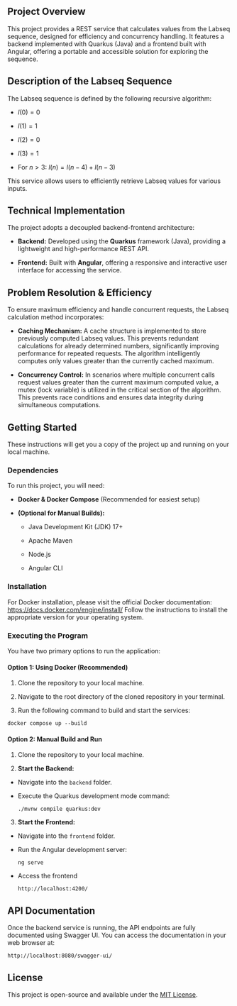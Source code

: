 ## Project Overview

This project provides a REST service that calculates values from the Labseq sequence, designed for efficiency and concurrency handling. It features a backend implemented with Quarkus (Java) and a frontend built with Angular, offering a portable and accessible solution for exploring the sequence.

## Description of the Labseq Sequence

The Labseq sequence is defined by the following recursive algorithm:

* $l(0) = 0$

* $l(1) = 1$

* $l(2) = 0$

* $l(3) = 1$

* For $n > 3$: $l(n) = l(n-4) + l(n-3)$

This service allows users to efficiently retrieve Labseq values for various inputs.

## Technical Implementation

The project adopts a decoupled backend-frontend architecture:

* **Backend:** Developed using the **Quarkus** framework (Java), providing a lightweight and high-performance REST API.

* **Frontend:** Built with **Angular**, offering a responsive and interactive user interface for accessing the service.

## Problem Resolution & Efficiency

To ensure maximum efficiency and handle concurrent requests, the Labseq calculation method incorporates:

* **Caching Mechanism:** A cache structure is implemented to store previously computed Labseq values. This prevents redundant calculations for already determined numbers, significantly improving performance for repeated requests. The algorithm intelligently computes only values greater than the currently cached maximum.

* **Concurrency Control:** In scenarios where multiple concurrent calls request values greater than the current maximum computed value, a mutex (lock variable) is utilized in the critical section of the algorithm. This prevents race conditions and ensures data integrity during simultaneous computations.


## Getting Started

These instructions will get you a copy of the project up and running on your local machine.

### Dependencies

To run this project, you will need:

* **Docker & Docker Compose** (Recommended for easiest setup)

* **(Optional for Manual Builds):**

  * Java Development Kit (JDK) 17+

  * Apache Maven

  * Node.js

  * Angular CLI

### Installation

For Docker installation, please visit the official Docker documentation:
<https://docs.docker.com/engine/install/>
Follow the instructions to install the appropriate version for your operating system.

### Executing the Program

You have two primary options to run the application:

#### Option 1: Using Docker (Recommended)

1. Clone the repository to your local machine.

2. Navigate to the root directory of the cloned repository in your terminal.

3. Run the following command to build and start the services:
```
docker compose up --build
```
#### Option 2: Manual Build and Run

1. Clone the repository to your local machine.

2. **Start the Backend:**

* Navigate into the `backend` folder.

* Execute the Quarkus development mode command:

  ```
  ./mvnw compile quarkus:dev
  ```

3. **Start the Frontend:**

* Navigate into the `frontend` folder.

* Run the Angular development server:

  ```
  ng serve
  ```
* Access the frontend
  ```
  http://localhost:4200/
  ```


## API Documentation

Once the backend service is running, the API endpoints are fully documented using Swagger UI. You can access the documentation in your web browser at:
  ```
  http://localhost:8080/swagger-ui/
  ```

## License

This project is open-source and available under the [MIT License](https://opensource.org/licenses/MIT).
